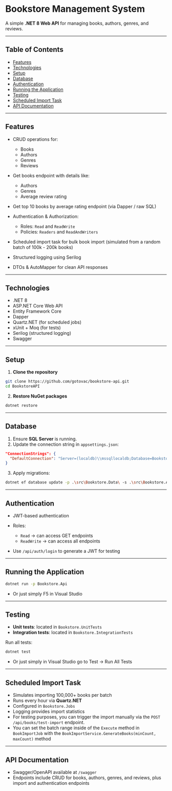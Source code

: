 # Bookstore Management System

A simple **.NET 8 Web API** for managing books, authors, genres, and reviews.

---

## Table of Contents

-   [Features](#features)
-   [Technologies](#technologies)
-   [Setup](#setup)
-   [Database](#database)
-   [Authentication](#authentication)
-   [Running the Application](#running-the-application)
-   [Testing](#testing)
-   [Scheduled Import Task](#scheduled-import-task)
-   [API Documentation](#api-documentation)

---

## Features

-   CRUD operations for:

    -   Books
    -   Authors
    -   Genres
    -   Reviews

-   Get books endpoint with details like:

    -   Authors
    -   Genres
    -   Average review rating

-   Get top 10 books by average rating endpoint (via Dapper / raw SQL)
-   Authentication & Authorization:

    -   Roles: `Read` and `ReadWrite`
    -   Policies: `Readers` and `ReadAndWriters`

-   Scheduled import task for bulk book import (simulated from a random batch of 100k - 200k books)
-   Structured logging using Serilog
-   DTOs & AutoMapper for clean API responses

---

## Technologies

-   .NET 8
-   ASP.NET Core Web API
-   Entity Framework Core
-   Dapper
-   Quartz.NET (for scheduled jobs)
-   xUnit + Moq (for tests)
-   Serilog (structured logging)
-   Swagger

---

## Setup

1. **Clone the repository**

```bash
git clone https://github.com/gotovac/bookstore-api.git
cd BookstoreAPI
```

2. **Restore NuGet packages**

```bash
dotnet restore
```

---

## Database

1. Ensure **SQL Server** is running.
2. Update the connection string in `appsettings.json`:

```json
"ConnectionStrings": {
  "DefaultConnection": "Server=(localdb)\\mssqllocaldb;Database=BookstoreDb;Trusted_Connection=True;MultipleActiveResultSets=true"
}
```

3. Apply migrations:

```bash
dotnet ef database update -p .\src\Bookstore.Data\ -s .\src\Bookstore.Api\
```

---

## Authentication

-   JWT-based authentication
-   Roles:

    -   `Read` → can access GET endpoints
    -   `ReadWrite` → can access all endpoints

-   Use `/api/auth/login` to generate a JWT for testing

---

## Running the Application

```bash
dotnet run -p Bookstore.Api
```

-   Or just simply F5 in Visual Studio

---

## Testing

-   **Unit tests**: located in `Bookstore.UnitTests`
-   **Integration tests**: located in `Bookstore.IntegrationTests`

Run all tests:

```bash
dotnet test
```

-   Or just simply in Visual Studio go to Test -> Run All Tests

---

## Scheduled Import Task

-   Simulates importing 100,000+ books per batch
-   Runs every hour via **Quartz.NET**
-   Configured in `Bookstore.Jobs`
-   Logging provides import statistics
-   For testing purposes, you can trigger the import manually via the `POST /api/books/test-import` endpoint.
-   You can set the batch range inside of the `Execute` method in `BookImportJob` with the `BookImportService.GenerateBooks(minCount, maxCount)` method

---

## API Documentation

-   Swagger/OpenAPI available at `/swagger`
-   Endpoints include CRUD for books, authors, genres, and reviews, plus import and authentication endpoints

